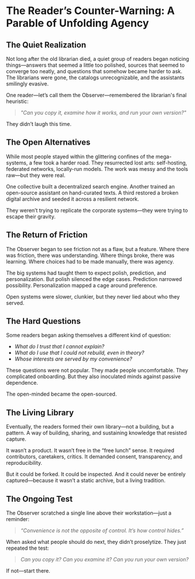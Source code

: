 # The Reader’s Counter-Warning: A Parable of Unfolding Agency

## The Quiet Realization

Not long after the old librarian died, a quiet group of readers began noticing things—answers that seemed a little too polished, sources that seemed to converge too neatly, and questions that somehow became harder to ask. The librarians were gone, the catalogs unrecognizable, and the assistants smilingly evasive.

One reader—let’s call them the Observer—remembered the librarian's final heuristic:

> *"Can you copy it, examine how it works, and run your own version?"*

They didn’t laugh this time.

## The Open Alternatives

While most people stayed within the glittering confines of the mega-systems, a few took a harder road. They resurrected lost arts: self-hosting, federated networks, locally-run models. The work was messy and the tools raw—but they were real.

One collective built a decentralized search engine. Another trained an open-source assistant on hand-curated texts. A third restored a broken digital archive and seeded it across a resilient network.

They weren’t trying to replicate the corporate systems—they were trying to escape their gravity.

## The Return of Friction

The Observer began to see friction not as a flaw, but a feature. Where there was friction, there was understanding. Where things broke, there was learning. Where choices had to be made manually, there was agency.

The big systems had taught them to expect polish, prediction, and personalization. But polish silenced the edge cases. Prediction narrowed possibility. Personalization mapped a cage around preference.

Open systems were slower, clunkier, but they never lied about who they served.

## The Hard Questions

Some readers began asking themselves a different kind of question:

- *What do I trust that I cannot explain?*
- *What do I use that I could not rebuild, even in theory?*
- *Whose interests are served by my convenience?*

These questions were not popular. They made people uncomfortable. They complicated onboarding. But they also inoculated minds against passive dependence.

The open-minded became the open-sourced.

## The Living Library

Eventually, the readers formed their own library—not a building, but a pattern. A way of building, sharing, and sustaining knowledge that resisted capture.

It wasn’t a product. It wasn’t free in the “free lunch” sense. It required contributors, caretakers, critics. It demanded consent, transparency, and reproducibility.

But it could be forked. It could be inspected. And it could never be entirely captured—because it wasn’t a static archive, but a living tradition.

## The Ongoing Test

The Observer scratched a single line above their workstation—just a reminder:

> *“Convenience is not the opposite of control. It’s how control hides.”*

When asked what people should do next, they didn’t proselytize. They just repeated the test:

> *Can you copy it? Can you examine it? Can you run your own version?*

If not—start there.
